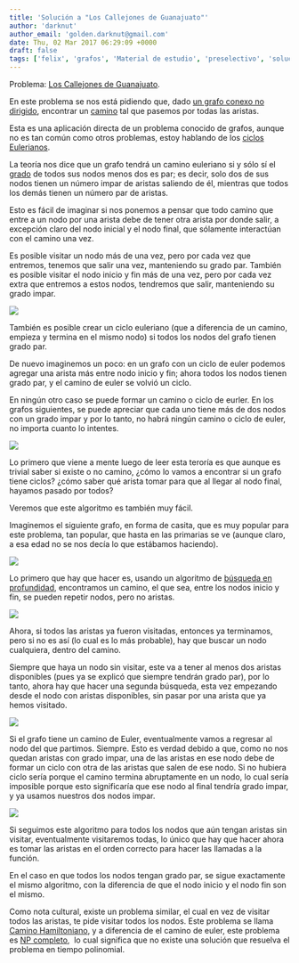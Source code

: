 ```yaml
---
title: 'Solución a "Los Callejones de Guanajuato"'
author: 'darknut'
author_email: 'golden.darknut@gmail.com'
date: Thu, 02 Mar 2017 06:29:09 +0000
draft: false
tags: ['felix', 'grafos', 'Material de estudio', 'preselectivo', 'solución']
---
```


Problema: [Los Callejones de Guanajuato](https://omegaup.com/arena/problem/callejones/).

En este problema se nos está pidiendo que, dado [un grafo conexo no dirigido](https://es.wikipedia.org/wiki/Grafo_conexo), encontrar un [camino](https://es.wikipedia.org/wiki/Camino_(teor%C3%ADa_de_grafos)) tal que pasemos por todas las aristas.

Esta es una aplicación directa de un problema conocido de grafos, aunque no es tan común como otros problemas, estoy hablando de los [ciclos Eulerianos](https://es.wikipedia.org/wiki/Ciclo_euleriano).

<!--more-->

La teoría nos dice que un grafo tendrá un camino euleriano si y sólo sí el [grado](https://es.wikipedia.org/wiki/Grado_(teor%C3%ADa_de_grafos)) de todos sus nodos menos dos es par; es decir, solo dos de sus nodos tienen un número impar de aristas saliendo de él, mientras que todos los demás tienen un número par de aristas.

Esto es fácil de imaginar si nos ponemos a pensar que todo camino que entre a un nodo por una arista debe de tener otra arista por donde salir, a excepción claro del nodo inicial y el nodo final, que sólamente interactúan con el camino una vez.

Es posible visitar un nodo más de una vez, pero por cada vez que entremos, tenemos que salir una vez, manteniendo su grado par. También es posible visitar el nodo inicio y fin más de una vez, pero por cada vez extra que entremos a estos nodos, tendremos que salir, manteniendo su grado impar.

![](http://i.imgur.com/cKkd6nh.png)

También es posible crear un ciclo euleriano (que a diferencia de un camino, empieza y termina en el mismo nodo) si todos los nodos del grafo tienen grado par.

De nuevo imaginemos un poco: en un grafo con un ciclo de euler podemos agregar una arista más entre nodo inicio y fin; ahora todos los nodos tienen grado par, y el camino de euler se volvió un ciclo.

En ningún otro caso se puede formar un camino o ciclo de eurler. En los grafos siguientes, se puede apreciar que cada uno tiene más de dos nodos con un grado impar y por lo tanto, no habrá ningún camino o ciclo de euler, no importa cuanto lo intentes.

![](http://i.imgur.com/o7OKuIc.jpg)

Lo primero que viene a mente luego de leer esta teroría es que aunque es trivial saber si existe o no camino, ¿cómo lo vamos a encontrar si un grafo tiene ciclos? ¿cómo saber qué arista tomar para que al llegar al nodo final, hayamos pasado por todos?

Veremos que este algoritmo es también muy fácil.

Imaginemos el siguiente grafo, en forma de casita, que es muy popular para este problema, tan popular, que hasta en las primarias se ve (aunque claro, a esa edad no se nos decía lo que estábamos haciendo).

![](http://i.imgur.com/0VQqGVK.png)

Lo primero que hay que hacer es, usando un algoritmo de [búsqueda en profundidad](https://es.wikipedia.org/wiki/B%C3%BAsqueda_en_profundidad), encontramos un camino, el que sea, entre los nodos inicio y fin, se pueden repetir nodos, pero no aristas.

![](http://i.imgur.com/b8wtLgL.png)

Ahora, si todos las aristas ya fueron visitadas, entonces ya terminamos, pero si no es así (lo cual es lo más probable), hay que buscar un nodo cualquiera, dentro del camino.

Siempre que haya un nodo sin visitar, este va a tener al menos dos aristas disponibles (pues ya se explicó que siempre tendrán grado par), por lo tanto, ahora hay que hacer una segunda búsqueda, esta vez empezando desde el nodo con aristas disponibles, sin pasar por una arista que ya hemos visitado.

![](http://i.imgur.com/C8l96lD.png)

Si el grafo tiene un camino de Euler, eventualmente vamos a regresar al nodo del que partimos. Siempre. Esto es verdad debido a que, como no nos quedan aristas con grado impar, una de las aristas en ese nodo debe de formar un ciclo con otra de las aristas que salen de ese nodo. Si no hubiera ciclo sería porque el camino termina abruptamente en un nodo, lo cual sería imposible porque esto significaría que ese nodo al final tendría grado impar, y ya usamos nuestros dos nodos impar.

![](http://i.imgur.com/r9rDfW3.png)

Si seguimos este algoritmo para todos los nodos que aún tengan aristas sin visitar, eventualmente visitaremos todas, lo único que hay que hacer ahora es tomar las aristas en el orden correcto para hacer las llamadas a la función.

En el caso en que todos los nodos tengan grado par, se sigue exactamente el mismo algoritmo, con la diferencia de que el nodo inicio y el nodo fin son el mismo.

Como nota cultural, existe un problema similar, el cual en vez de visitar todos las aristas, te pide visitar todos los nodos. Este problema se llama [Camino Hamiltoniano](https://es.wikipedia.org/wiki/Camino_hamiltoniano), y a diferencia de el camino de euler, este problema es [NP completo](https://es.wikipedia.org/wiki/NP-completo),  lo cual significa que no existe una solución que resuelva el problema en tiempo polinomial.